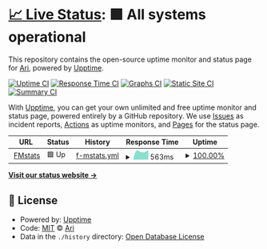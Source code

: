 # [📈 Live Status](https://Ari04T.github.io/web-uptime): <!--live status--> **🟩 All systems operational**

This repository contains the open-source uptime monitor and status page for [Ari](https://Ari04T.github.io/web-uptime), powered by [Upptime](https://github.com/upptime/upptime).

[![Uptime CI](https://github.com/Ari04T/web-uptime/workflows/Uptime%20CI/badge.svg)](https://github.com/Ari04T/web-uptime/actions?query=workflow%3A%22Uptime+CI%22)
[![Response Time CI](https://github.com/Ari04T/web-uptime/workflows/Response%20Time%20CI/badge.svg)](https://github.com/Ari04T/web-uptime/actions?query=workflow%3A%22Response+Time+CI%22)
[![Graphs CI](https://github.com/Ari04T/web-uptime/workflows/Graphs%20CI/badge.svg)](https://github.com/Ari04T/web-uptime/actions?query=workflow%3A%22Graphs+CI%22)
[![Static Site CI](https://github.com/Ari04T/web-uptime/workflows/Static%20Site%20CI/badge.svg)](https://github.com/Ari04T/web-uptime/actions?query=workflow%3A%22Static+Site+CI%22)
[![Summary CI](https://github.com/Ari04T/web-uptime/workflows/Summary%20CI/badge.svg)](https://github.com/Ari04T/web-uptime/actions?query=workflow%3A%22Summary+CI%22)

With [Upptime](https://upptime.js.org), you can get your own unlimited and free uptime monitor and status page, powered entirely by a GitHub repository. We use [Issues](https://github.com/Ari04T/web-uptime/issues) as incident reports, [Actions](https://github.com/Ari04T/web-uptime/actions) as uptime monitors, and [Pages](https://Ari04T.github.io/web-uptime) for the status page.

<!--start: status pages-->
<!-- This summary is generated by Upptime (https://github.com/upptime/upptime) -->
<!-- Do not edit this manually, your changes will be overwritten -->
<!-- prettier-ignore -->
| URL | Status | History | Response Time | Uptime |
| --- | ------ | ------- | ------------- | ------ |
| <img alt="" src="https://favicons.githubusercontent.com/fmstats.com" height="13"> [FMstats](https://fmstats.com) | 🟩 Up | [f-mstats.yml](https://github.com/Ari04T/web-uptime/commits/HEAD/history/f-mstats.yml) | <details><summary><img alt="Response time graph" src="./graphs/f-mstats/response-time-week.png" height="20"> 563ms</summary><br><a href="https://Ari04T.github.io/web-uptime/history/f-mstats"><img alt="Response time 711" src="https://img.shields.io/endpoint?url=https%3A%2F%2Fraw.githubusercontent.com%2FAri04T%2Fweb-uptime%2FHEAD%2Fapi%2Ff-mstats%2Fresponse-time.json"></a><br><a href="https://Ari04T.github.io/web-uptime/history/f-mstats"><img alt="24-hour response time 665" src="https://img.shields.io/endpoint?url=https%3A%2F%2Fraw.githubusercontent.com%2FAri04T%2Fweb-uptime%2FHEAD%2Fapi%2Ff-mstats%2Fresponse-time-day.json"></a><br><a href="https://Ari04T.github.io/web-uptime/history/f-mstats"><img alt="7-day response time 563" src="https://img.shields.io/endpoint?url=https%3A%2F%2Fraw.githubusercontent.com%2FAri04T%2Fweb-uptime%2FHEAD%2Fapi%2Ff-mstats%2Fresponse-time-week.json"></a><br><a href="https://Ari04T.github.io/web-uptime/history/f-mstats"><img alt="30-day response time 637" src="https://img.shields.io/endpoint?url=https%3A%2F%2Fraw.githubusercontent.com%2FAri04T%2Fweb-uptime%2FHEAD%2Fapi%2Ff-mstats%2Fresponse-time-month.json"></a><br><a href="https://Ari04T.github.io/web-uptime/history/f-mstats"><img alt="1-year response time 711" src="https://img.shields.io/endpoint?url=https%3A%2F%2Fraw.githubusercontent.com%2FAri04T%2Fweb-uptime%2FHEAD%2Fapi%2Ff-mstats%2Fresponse-time-year.json"></a></details> | <details><summary><a href="https://Ari04T.github.io/web-uptime/history/f-mstats">100.00%</a></summary><a href="https://Ari04T.github.io/web-uptime/history/f-mstats"><img alt="All-time uptime 100.00%" src="https://img.shields.io/endpoint?url=https%3A%2F%2Fraw.githubusercontent.com%2FAri04T%2Fweb-uptime%2FHEAD%2Fapi%2Ff-mstats%2Fuptime.json"></a><br><a href="https://Ari04T.github.io/web-uptime/history/f-mstats"><img alt="24-hour uptime 100.00%" src="https://img.shields.io/endpoint?url=https%3A%2F%2Fraw.githubusercontent.com%2FAri04T%2Fweb-uptime%2FHEAD%2Fapi%2Ff-mstats%2Fuptime-day.json"></a><br><a href="https://Ari04T.github.io/web-uptime/history/f-mstats"><img alt="7-day uptime 100.00%" src="https://img.shields.io/endpoint?url=https%3A%2F%2Fraw.githubusercontent.com%2FAri04T%2Fweb-uptime%2FHEAD%2Fapi%2Ff-mstats%2Fuptime-week.json"></a><br><a href="https://Ari04T.github.io/web-uptime/history/f-mstats"><img alt="30-day uptime 100.00%" src="https://img.shields.io/endpoint?url=https%3A%2F%2Fraw.githubusercontent.com%2FAri04T%2Fweb-uptime%2FHEAD%2Fapi%2Ff-mstats%2Fuptime-month.json"></a><br><a href="https://Ari04T.github.io/web-uptime/history/f-mstats"><img alt="1-year uptime 100.00%" src="https://img.shields.io/endpoint?url=https%3A%2F%2Fraw.githubusercontent.com%2FAri04T%2Fweb-uptime%2FHEAD%2Fapi%2Ff-mstats%2Fuptime-year.json"></a></details>

<!--end: status pages-->

[**Visit our status website →**](https://Ari04T.github.io/web-uptime)

## 📄 License

- Powered by: [Upptime](https://github.com/upptime/upptime)
- Code: [MIT](./LICENSE) © [Ari](https://Ari04T.github.io/web-uptime)
- Data in the `./history` directory: [Open Database License](https://opendatacommons.org/licenses/odbl/1-0/)
